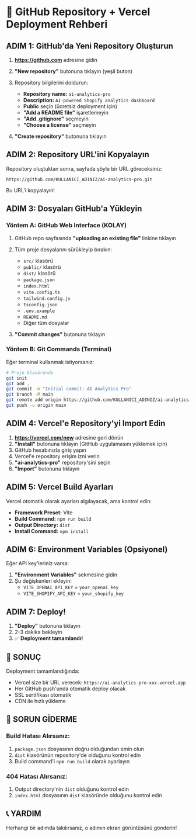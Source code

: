 # 🚀 GitHub Repository + Vercel Deployment Rehberi

## ADIM 1: GitHub'da Yeni Repository Oluşturun

1. **https://github.com** adresine gidin
2. **"New repository"** butonuna tıklayın (yeşil buton)
3. Repository bilgilerini doldurun:
   - **Repository name:** `ai-analytics-pro`
   - **Description:** `AI-powered Shopify analytics dashboard`
   - **Public** seçin (ücretsiz deployment için)
   - **"Add a README file"** işaretlemeyin
   - **"Add .gitignore"** seçmeyin
   - **"Choose a license"** seçmeyin

4. **"Create repository"** butonuna tıklayın

## ADIM 2: Repository URL'ini Kopyalayın

Repository oluştuktan sonra, sayfada şöyle bir URL göreceksiniz:
```
https://github.com/KULLANICI_ADINIZ/ai-analytics-pro.git
```

Bu URL'i kopyalayın!

## ADIM 3: Dosyaları GitHub'a Yükleyin

### Yöntem A: GitHub Web Interface (KOLAY)

1. GitHub repo sayfasında **"uploading an existing file"** linkine tıklayın
2. Tüm proje dosyalarını sürükleyip bırakın:
   - `src/` klasörü
   - `public/` klasörü
   - `dist/` klasörü
   - `package.json`
   - `index.html`
   - `vite.config.ts`
   - `tailwind.config.js`
   - `tsconfig.json`
   - `.env.example`
   - `README.md`
   - Diğer tüm dosyalar

3. **"Commit changes"** butonuna tıklayın

### Yöntem B: Git Commands (Terminal)

Eğer terminal kullanmak istiyorsanız:

```bash
# Proje klasöründe
git init
git add .
git commit -m "Initial commit: AI Analytics Pro"
git branch -M main
git remote add origin https://github.com/KULLANICI_ADINIZ/ai-analytics-pro.git
git push -u origin main
```

## ADIM 4: Vercel'e Repository'yi Import Edin

1. **https://vercel.com/new** adresine geri dönün
2. **"Install"** butonuna tıklayın (GitHub uygulamasını yüklemek için)
3. GitHub hesabınızla giriş yapın
4. Vercel'e repository erişim izni verin
5. **"ai-analytics-pro"** repository'sini seçin
6. **"Import"** butonuna tıklayın

## ADIM 5: Vercel Build Ayarları

Vercel otomatik olarak ayarları algılayacak, ama kontrol edin:

- **Framework Preset:** Vite
- **Build Command:** `npm run build`
- **Output Directory:** `dist`
- **Install Command:** `npm install`

## ADIM 6: Environment Variables (Opsiyonel)

Eğer API key'leriniz varsa:

1. **"Environment Variables"** sekmesine gidin
2. Şu değişkenleri ekleyin:
   - `VITE_OPENAI_API_KEY` = `your_openai_key`
   - `VITE_SHOPIFY_API_KEY` = `your_shopify_key`

## ADIM 7: Deploy!

1. **"Deploy"** butonuna tıklayın
2. 2-3 dakika bekleyin
3. ✅ **Deployment tamamlandı!**

## 🎉 SONUÇ

Deployment tamamlandığında:
- Vercel size bir URL verecek: `https://ai-analytics-pro-xxx.vercel.app`
- Her GitHub push'unda otomatik deploy olacak
- SSL sertifikası otomatik
- CDN ile hızlı yükleme

## 🔧 SORUN GİDERME

### Build Hatası Alırsanız:
1. `package.json` dosyasının doğru olduğundan emin olun
2. `dist` klasörünün repository'de olduğunu kontrol edin
3. Build command'i `npm run build` olarak ayarlayın

### 404 Hatası Alırsanız:
1. Output directory'nin `dist` olduğunu kontrol edin
2. `index.html` dosyasının `dist` klasöründe olduğunu kontrol edin

## 📞 YARDIM

Herhangi bir adımda takılırsanız, o adımın ekran görüntüsünü gönderin!